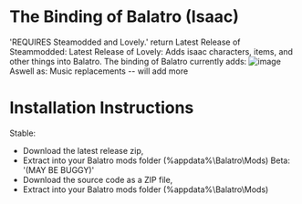 # The Binding of Balatro (Isaac)
'REQUIRES Steamodded and Lovely.'  return
Latest Release of Steammodded:
[](github.com/Steamodded/smods/releases/latest)
Latest Release of Lovely:
[](github.com/ethangreen-dev/lovely-injector/releases/latest)
Adds isaac characters, items, and other things into Balatro.
The binding of Balatro currently adds:
![image](https://github.com/user-attachments/assets/3dba582b-055b-42c2-aaa2-81400f22a00e)
Aswell as:
Music replacements
-- will add more
# Installation Instructions
Stable:
+ Download the latest release zip,
+ Extract into your Balatro mods folder (%appdata%\Balatro\Mods)
Beta:
'(MAY BE BUGGY)'
+ Download the source code as a ZIP file,
+ Extract into your Balatro mods folder (%appdata%\Balatro\Mods)
